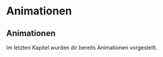 Animationen 
========

## Animationen

Im letzten Kapitel wurden dir bereits Animationen vorgestellt.




